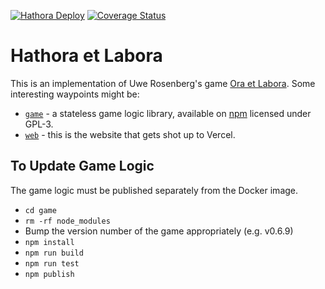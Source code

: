 [![Hathora Deploy](https://github.com/philihp/kennerspiel/actions/workflows/deploy.yml/badge.svg)](https://github.com/philihp/kennerspiel/actions/workflows/deploy.yml)
[![Coverage Status](https://coveralls.io/repos/github/philihp/kennerspiel/badge.svg?branch=main)](https://coveralls.io/github/philihp/kennerspiel?branch=main)

# Hathora et Labora

This is an implementation of Uwe Rosenberg's game [Ora et Labora](https://amzn.to/3P1UYDe). Some interesting waypoints might be:

- [`game`](https://github.com/philihp/kennerspiel/tree/main/game) - a stateless game logic library, available on [npm](https://www.npmjs.com/package/hathora-et-labora-game) licensed under GPL-3.
- [`web`](https://github.com/philihp/kennerspiel/blob/main/web/) - this is the website that gets shot up to Vercel.

## To Update Game Logic

The game logic must be published separately from the Docker image.

- `cd game`
- `rm -rf node_modules`
- Bump the version number of the game appropriately (e.g. v0.6.9)
- `npm install`
- `npm run build`
- `npm run test`
- `npm publish`
